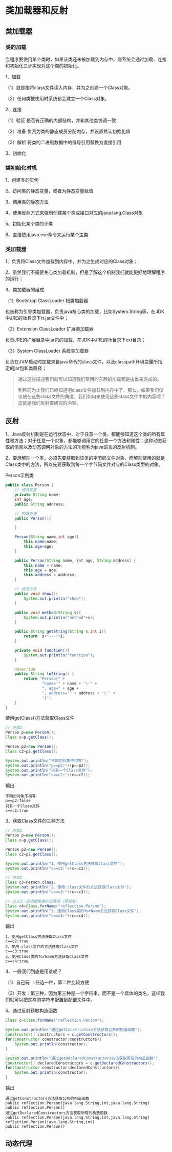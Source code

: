 # 类加载器和反射

## 类加载器

### 类的加载

当程序要使用某个类时，如果该类还未被加载到内存中，则系统会通过加载、连接和初始化三步实现对这个类的初始化。

1、加载

（1）就是指将class文件读入内存，并为之创建一个Class对象。

（2）任何类被使用时系统都会建立一个Class对象。

2、连接

（1）验证 是否有正确的内部结构，并和其他类协调一致

（2）准备 负责为类的静态成员分配内存，并设置默认初始化值

（3）解析 将类的二进制数据中的符号引用替换为直接引用

3、初始化

### 类初始化时机

1、创建类的实例

2、访问类的静态变量，或者为静态变量赋值

3、调用类的静态方法

4、使用反射方式来强制创建某个类或接口对应的java.lang.Class对象

5、初始化某个类的子类

6、直接使用java.exe命令来运行某个主类

### 类加载器

1、负责将Class文件加载到内存中，并为之生成对应的Class对象；

2、虽然我们不需要关心类加载机制，但是了解这个机制我们就能更好地理解程序的运行；

3、类加载器的组成

（1）Bootstrap ClassLoader 根类加载器

也被称为引导类加载器，负责java核心类的加载，比如System.String等，在JDK中JRE的lib目录下rt.jar文件中；

（2）Extension ClassLoader 扩展类加载器

负责JRE的扩展目录中jar包的加载，在JDK中JRE的lib目录下ext目录；

（3）System ClassLoader 系统类加载器

负责在JVM启动时加载来自java命令的class文件，以及classpath环境变量所指定的jar包和类路径；

> 通过这些描述我们就可以知道我们常用的东西的加载都是由谁来完成的。
>
> 到目前为止我们已经知道吧class文件加载到内存中了，那么，如果我们仅仅站在这些class文件的角度，我们如何来使用这些class文件中的内容呢？这就是我们反射要研究的内容。

## 反射

1、Java反射机制是在运行状态中，对于任意一个类，都能够知道这个类的所有属性和方法；对于任意一个对象，都能够调用它的任意一个方法和属性；这种动态获取的信息以及动态调用对象的方法的功能称为java语言的反射机制。

2、要想解剖一个类，必须先要获取到该类的字节码文件对象，而解剖使用的就是Class类中的方法，所以先要获取到每一个字节码文件对应的Class类型的对象。

Person示例类

```java
public class Person {
    // 成员变量
    private String name;
    int age;
    public String address;

    // 构造方法
    public Person(){

    }

    Person(String name,int age){
        this.name=name;
        this.age=age;
    }

    public Person(String name, int age, String address) {
        this.name = name;
        this.age = age;
        this.address = address;
    }

    // 成员方法
    public void show(){
        System.out.println("show");
    }

    public void method(String s){
        System.out.println("method"+s);
    }

    public String getString(String s,int i){
        return  s+"---"+i;
    }

    private void function(){
        System.out.println("function");
    }

    @Override
    public String toString() {
        return "Person{" +
                "name='" + name + '\'' +
                ", age=" + age +
                ", address='" + address + '\'' +
                '}';
    }
}
```

使用getClass()方法获取Class文件

```java
// 方式1
Person p=new Person();
Class c=p.getClass();

Person p2=new Person();
Class c2=p2.getClass();

System.out.println("不同的对象不相等");
System.out.println("p==p2:"+(p==p2));
System.out.println("只有一个Class文件");
System.out.println("c==c2:"+(c==c2));
```

输出

```
不同的对象不相等
p==p2:false
只有一个Class文件
c==c2:true
```

3、获取Class文件的三种方法

```java
// 方式1
Person p=new Person();
Class c=p.getClass();

Person p2=new Person();
Class c2=p2.getClass();

System.out.println("1、使用getClass方法获取Class文件");
System.out.println("c==c2:"+(c==c2));

// 方式2
Class c3=Person.class;
System.out.println("2、使用.class文件的方法获取Class文件");
System.out.println("c==c3:"+(c==c3));

// 方式3：必须使用类的全路径（带包名）
Class c4=Class.forName("reflection.Person");
System.out.println("3、使用Class类的forName方法获取Class文件");
System.out.println("c==c4:"+(c==c4));
```

输出

```
1、使用getClass方法获取Class文件
c==c2:true
2、使用.class文件的方法获取Class文件
c==c3:true
3、使用Class类的forName方法获取Class文件
c==c4:true
```

4、一般我们到底是用谁呢？

（1）自己玩 ：任选一种，第二种比较方便

（2）开发：第三种，因为第三种是一个字符串，而不是一个具体的类名，这样我们就可以把这样的字符串配置到配置文件中。

5、通过反射获取构造函数

```java
Class c=Class.forName("reflection.Person");

System.out.println("通过getConstructors方法获取公共的构造函数");
Constructor[] constructors = c.getConstructors();
for(Constructor constructor:constructors){
    System.out.println(constructor);
}

System.out.println("通过getDeclaredConstructors方法获取所有的构造函数");
Constructor[] declaredConstructors = c.getDeclaredConstructors();
for(Constructor constructor:declaredConstructors){
    System.out.println(constructor);
}
```

输出

```
通过getConstructors方法获取公共的构造函数
public reflection.Person(java.lang.String,int,java.lang.String)
public reflection.Person()
通过getDeclaredConstructors方法获取所有的构造函数
public reflection.Person(java.lang.String,int,java.lang.String)
reflection.Person(java.lang.String,int)
public reflection.Person()
```

## 动态代理

